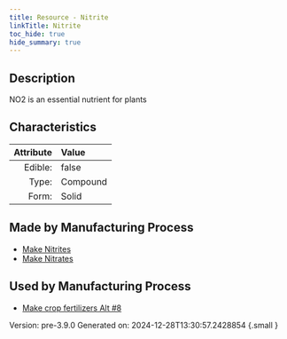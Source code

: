 ```yaml
---
title: Resource - Nitrite
linkTitle: Nitrite
toc_hide: true
hide_summary: true
---
```


## Description
 NO2 is an essential nutrient for plants

## Characteristics

| Attribute      | Value |
|--------:|:------|
|Edible:|false|
|Type:|Compound|
|Form:|Solid|
 
## Made by Manufacturing Process

- [Make Nitrites](/docs/definitions/process/make-nitrites)
- [Make Nitrates](/docs/definitions/process/make-nitrates)

## Used by Manufacturing Process

- [Make crop fertilizers Alt #8](/docs/definitions/process/make-crop-fertilizers-alt--8)


    

Version: pre-3.9.0 Generated on: 2024-12-28T13:30:57.2428854
{.small }
